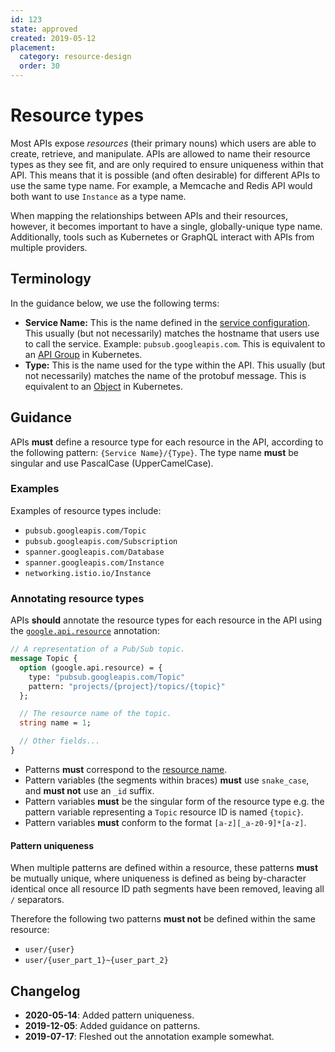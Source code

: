 ```yaml
---
id: 123
state: approved
created: 2019-05-12
placement:
  category: resource-design
  order: 30
---
```


# Resource types

Most APIs expose _resources_ (their primary nouns) which users are able to
create, retrieve, and manipulate. APIs are allowed to name their resource types
as they see fit, and are only required to ensure uniqueness within that API.
This means that it is possible (and often desirable) for different APIs to use
the same type name. For example, a Memcache and Redis API would both want to
use `Instance` as a type name.

When mapping the relationships between APIs and their resources, however, it
becomes important to have a single, globally-unique type name. Additionally,
tools such as Kubernetes or GraphQL interact with APIs from multiple providers.

## Terminology

In the guidance below, we use the following terms:

- **Service Name:** This is the name defined in the [service configuration][].
  This usually (but not necessarily) matches the hostname that users use to
  call the service. Example: `pubsub.googleapis.com`. This is equivalent to an
  [API Group][] in Kubernetes.
- **Type:** This is the name used for the type within the API. This usually
  (but not necessarily) matches the name of the protobuf message. This is
  equivalent to an [Object][] in Kubernetes.

## Guidance

APIs **must** define a resource type for each resource in the API, according to
the following pattern: `{Service Name}/{Type}`. The type name **must** be
singular and use PascalCase (UpperCamelCase).

### Examples

Examples of resource types include:

- `pubsub.googleapis.com/Topic`
- `pubsub.googleapis.com/Subscription`
- `spanner.googleapis.com/Database`
- `spanner.googleapis.com/Instance`
- `networking.istio.io/Instance`

### Annotating resource types

APIs **should** annotate the resource types for each resource in the API using
the [`google.api.resource`][resource] annotation:

```proto
// A representation of a Pub/Sub topic.
message Topic {
  option (google.api.resource) = {
    type: "pubsub.googleapis.com/Topic"
    pattern: "projects/{project}/topics/{topic}"
  };

  // The resource name of the topic.
  string name = 1;

  // Other fields...
}
```

- Patterns **must** correspond to the [resource name][aip-122].
- Pattern variables (the segments within braces) **must** use `snake_case`, and
  **must not** use an `_id` suffix.
- Pattern variables **must** be the singular form of the resource type e.g. the
  pattern variable representing a `Topic` resource ID is named `{topic}`.
- Pattern variables **must** conform to the format `[a-z][_a-z0-9]*[a-z]`.

#### Pattern uniqueness

When multiple patterns are defined within a resource, these patterns **must**
be mutually unique, where uniqueness is defined as being by-character identical
once all resource ID path segments have been removed, leaving all `/`
separators.

Therefore the following two patterns **must not** be defined within the same
resource:

- `user/{user}`
- `user/{user_part_1}~{user_part_2}`

<!-- prettier-ignore-start -->
[aip-122]: ./0122.md
[API Group]: https://kubernetes.io/docs/concepts/overview/kubernetes-api/#api-groups
[Object]: https://github.com/kubernetes/community/blob/master/contributors/devel/sig-architecture/api-conventions.md#types-kinds
[resource]: https://github.com/googleapis/googleapis/blob/master/google/api/resource.proto
[service configuration]: https://github.com/googleapis/googleapis/blob/master/google/api/service.proto
<!-- prettier-ignore-end -->

## Changelog

- **2020-05-14**: Added pattern uniqueness.
- **2019-12-05**: Added guidance on patterns.
- **2019-07-17**: Fleshed out the annotation example somewhat.

